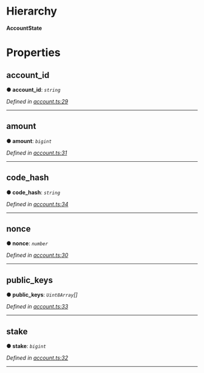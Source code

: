 

# Hierarchy

**AccountState**

# Properties

<a id="account_id"></a>

##  account_id

**● account_id**: *`string`*

*Defined in [account.ts:29](https://github.com/nearprotocol/nearlib/blob/c8da0d8/src.ts/account.ts#L29)*

___
<a id="amount"></a>

##  amount

**● amount**: *`bigint`*

*Defined in [account.ts:31](https://github.com/nearprotocol/nearlib/blob/c8da0d8/src.ts/account.ts#L31)*

___
<a id="code_hash"></a>

##  code_hash

**● code_hash**: *`string`*

*Defined in [account.ts:34](https://github.com/nearprotocol/nearlib/blob/c8da0d8/src.ts/account.ts#L34)*

___
<a id="nonce"></a>

##  nonce

**● nonce**: *`number`*

*Defined in [account.ts:30](https://github.com/nearprotocol/nearlib/blob/c8da0d8/src.ts/account.ts#L30)*

___
<a id="public_keys"></a>

##  public_keys

**● public_keys**: *`Uint8Array`[]*

*Defined in [account.ts:33](https://github.com/nearprotocol/nearlib/blob/c8da0d8/src.ts/account.ts#L33)*

___
<a id="stake"></a>

##  stake

**● stake**: *`bigint`*

*Defined in [account.ts:32](https://github.com/nearprotocol/nearlib/blob/c8da0d8/src.ts/account.ts#L32)*

___

